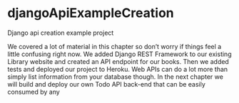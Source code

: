 # djangoApiExampleCreation
Django api creation example project

We covered a lot of material in this chapter so don’t worry if things feel a little confusing right now.
We added Django REST Framework to our existing Library website and created an API endpoint
for our books. Then we added tests and deployed our project to Heroku.
Web APIs can do a lot more than simply list information from your database though. In the next
chapter we will build and deploy our own Todo API back-end that can be easily consumed by any
